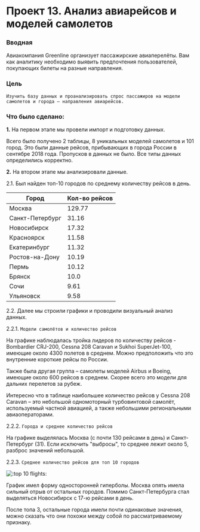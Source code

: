 # Проект 13. Анализ авиарейсов и моделей самолетов

### Вводная 
Авиакомпания Greenline организует пассажирские авиаперелёты. Вам как аналитику необходимо выявить предпочтения пользователей, покупающих билеты на разные направления.

### Цель

    Изучить базу данных и проанализировать спрос пассажиров на модели самолетов и города – направления авиарейсов.



### Что было сделано:

**1.** На первом этапе мы провели импорт и подготовку данных.

Всего было получено 2 таблицы, 8 уникальных моделей самолетов и 101 город. Это были данные рейсов, прибывающих в города России в сентябре 2018 года. Пропусков в данных не было. Все типы данных определились корректно.

**2.** На втором этапе мы анализировали данные.  

2.1. Был найден топ-10 городов по среднему количеству рейсов в день.


| Город           | Кол-во рейсов |
| --------------- | ------------- |
| Москва          | 129.77        |
| Санкт-Петербург | 31.16         |
| Новосибирск     | 17.32         |
| Красноярск      | 11.58         |
| Екатеринбург    | 11.32         |
| Ростов-на-Дону  | 10.19         |
| Пермь           | 10.12         |
| Брянск          | 10.0          |
| Сочи            | 9.61          |
| Ульяновск       | 9.58          |


2.2. Далее мы строили графики и проводили визуальный анализ данных.

2.2.1. `Модели самолётов и количество рейсов`

На графике наблюдалась тройка лидеров по количеству рейсов - Bombardier CRJ-200, Cessna 208 Caravan и Sukhoi SuperJet-100, имеющие около 4300 полетов в среднем. Можно предположить что это внутренние короткие рейсы по России.

Также была другая группа – самолеты моделей Airbus и Boeing, имеющие около 600 рейсов в среднем. Скорее всего это модели для дальних перелетов за рубеж.

Интересно что в таблице наибольшее количество рейсов у Cessna 208 Caravan – это небольшой одномоторный турбовинтовой самолёт, используемый частной авиацией, а также небольшими региональными авиаоператорами.

2.2.2. `Города и среднее количество рейсов`

На графике выделялась Москва (с почти 130 рейсами в день) и Санкт-Петербург (31). Если исключить "выбросы", то среднее лежит около 5, разброс значений небольшой.

2.2.3.  `Среднее количество рейсов для топ 10 городов`

<img src="https://i.imgur.com/NTI72h6.png" alt=":top 10 flights:" width="" height="" />

График имел форму односторонней гиперболы. Москва опять имела сильный отрыв от остальных городов. Помимо Санкт-Петербурга стал выделяться Новосибирск с 17-ю рейсами в день.

После топа 3, остальные города имели почти одинаковые значения, можно сказать что они похожи между собой по рассматриваемому признаку.
